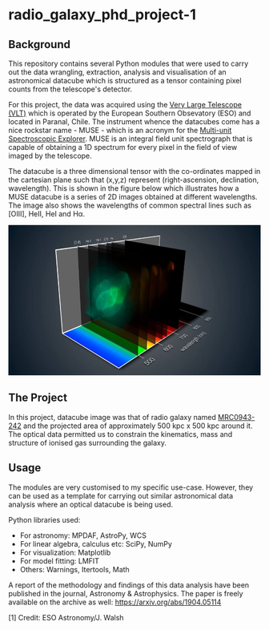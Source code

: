 # radio_galaxy_phd_project-1

## Background
This repository contains several Python modules that were used to carry out the data wrangling, extraction, analysis and visualisation of an astronomical datacube which is structured as a tensor containing pixel counts from the telescope's detector. 

For this project, the data was acquired using the <a href="https://www.eso.org/public/teles-instr/paranal-observatory/vlt/">Very Large Telescope (VLT)</a> which is operated by the European Southern Obsevatory (ESO) and located in Paranal, Chile. The instrument whence the datacubes come has a nice rockstar name - MUSE - which is an acronym for the <a href="https://www.eso.org/sci/facilities/develop/instruments/muse.html">Multi-unit Spectroscopic Explorer</a>. MUSE is an integral field unit spectrograph that is capable of obtaining a 1D spectrum for every pixel in the field of view imaged by the telescope. 

The datacube is a three dimensional tensor with the co-ordinates mapped in the cartesian plane such that (x,y,z) represent (right-ascension, declination, wavelength). This is shown in the figure below which illustrates how a MUSE datacube is a series of 2D images obtained at different wavelengths. The image also shows the wavelengths of common spectral lines such as [OIII], HeII, HeI and H&#x03B1;.

<p align="center">
<img src="muse_datacube.jpg" height="300x" class="center">
</p>

## The Project

In this project, datacube image was that of radio galaxy named <a href="https://ned.ipac.caltech.edu/byname?objname=MRC%200943-242&hconst=67.8&omegam=0.308&omegav=0.692&wmap=4&corr_z=1">MRC0943-242</a> and the projected area of approximately 500 kpc x 500 kpc around it. The optical data permitted us to constrain the kinematics, mass and structure of ionised gas surrounding the galaxy.


## Usage
The modules are very customised to my specific use-case. However, they can be used as a template for carrying out similar astronomical data analysis where an optical datacube is being used. 

Python libraries used:
- For astronomy: MPDAF, AstroPy, WCS
- For linear algebra, calculus etc: SciPy, NumPy
- For visualization: Matplotlib
- For model fitting: LMFIT
- Others: Warnings, Itertools, Math


A report of the methodology and findings of this data analysis have been published in the journal, Astronomy & Astrophysics. The paper is freely available on the archive as well: https://arxiv.org/abs/1904.05114

[1] Credit: ESO Astronomy/J. Walsh